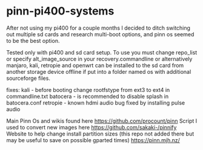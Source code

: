 # pinn-pi400-systems

After not using my pi400 for a couple months I decided to ditch switching out multiple sd cards and research multi-boot options, and pinn os seemed to be the best option.

Tested only with pi400 and sd card setup. To use you must change repo_list or specify alt_image_source in your recovery.commandline or alternatively manjaro, kali, retropie and openwrt can be installed to the sd card from another storage device offline if put into a folder named os with additional sourceforge files.

fixes: kali - before booting change rootfstype from ext3 to ext4 in commandline.txt
       batocera - is recommended to disable splash in batocera.conf
       retropie - known hdmi audio bug fixed by installing pulse audio

Main Pinn Os and wikis found here https://github.com/procount/pinn
Script I used to convert new images here https://github.com/sakaki-/pinnify
Website to help change install partition sizes (this repo not added there but may be useful to save on possible gparted times) https://pinn.mjh.nz/
